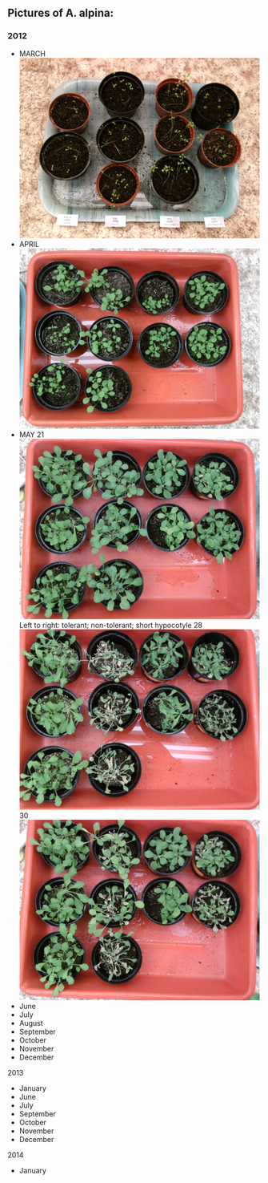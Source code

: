 ## Pictures of A. alpina:

### 2012
- MARCH
![March](https://github.com/MKolaksazov/PhD-Dissertation-Thesis/blob/master/Diagrams%2C%20graphs%20and%20charts/Photos%20of%20A.%20alpina/SPM_A0614.jpg)
- APRIL
![April](https://github.com/MKolaksazov/PhD-Dissertation-Thesis/blob/master/Diagrams%2C%20graphs%20and%20charts/Photos%20of%20A.%20alpina/SPM_A0620.jpg)
- MAY
21
![May 21](https://github.com/MKolaksazov/PhD-Dissertation-Thesis/blob/master/Diagrams%2C%20graphs%20and%20charts/Photos%20of%20A.%20alpina/SPM_A0635.jpg)
Left to right: tolerant; non-tolerant; short hypocotyle
28
![May 28](https://github.com/MKolaksazov/PhD-Dissertation-Thesis/blob/master/Diagrams%2C%20graphs%20and%20charts/Photos%20of%20A.%20alpina/SPM_A0640.jpg)
30
![May 30](https://github.com/MKolaksazov/PhD-Dissertation-Thesis/blob/master/Diagrams%2C%20graphs%20and%20charts/Photos%20of%20A.%20alpina/SPM_A0656.jpg)
- June
- July
- August
- September
- October
- November
- December

2013
- January
- June
- July
- September
- October
- November
- December

2014
- January
